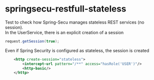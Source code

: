 # springsecu-restfull-stateless
Test to check how Spring-Secu manages stateless REST services (no session).   
In the UserService, there is an explicit creation of a session 
```java
request.getSession(true);
```

Even if Spring Security is configured as stateless, the session is created
```xml
    <http create-session="stateless">
        <intercept-url pattern="/**" access="hasRole('USER')"/>
        <http-basic/>
    </http>
```
